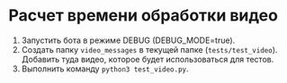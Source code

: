 # Расчет времени обработки видео

1. Запустить бота в режиме DEBUG (DEBUG_MODE=true).
2. Создать папку `video_messages` в текущей папке (`tests/test_video`). Добавить туда видео, которое будет использоваться для тестов.
3. Выполнить команду `python3 test_video.py`.
